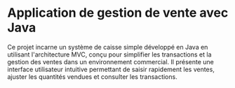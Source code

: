 # Application de gestion de vente avec Java

Ce projet incarne un système de caisse simple développé en Java en utilisant l'architecture MVC, conçu pour simplifier les transactions et la gestion des ventes dans un environnement commercial. Il présente une interface utilisateur intuitive permettant de saisir rapidement les ventes, ajuster les quantités vendues et consulter les transactions.

